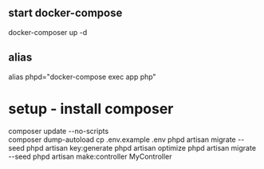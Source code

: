 ## start docker-compose
docker-composer up -d

## alias
alias phpd="docker-compose exec app php"

# setup - install composer
composer update --no-scripts  
composer dump-autoload
cp .env.example .env
phpd artisan migrate --seed
phpd artisan key:generate
phpd artisan optimize
phpd artisan migrate --seed
phpd artisan make:controller MyController